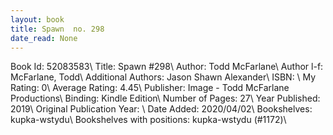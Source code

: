 ```yaml
---
layout: book
title: Spawn  no. 298
date_read: None
---
```


Book Id: 52083583\ 
Title: Spawn #298\ 
Author: Todd McFarlane\ 
Author l-f: McFarlane, Todd\ 
Additional Authors: Jason Shawn Alexander\ 
ISBN: \ 
My Rating: 0\ 
Average Rating: 4.45\ 
Publisher: Image - Todd McFarlane Productions\ 
Binding: Kindle Edition\ 
Number of Pages: 27\ 
Year Published: 2019\ 
Original Publication Year: \ 
Date Added: 2020/04/02\ 
Bookshelves: kupka-wstydu\ 
Bookshelves with positions: kupka-wstydu (#1172)\ 

